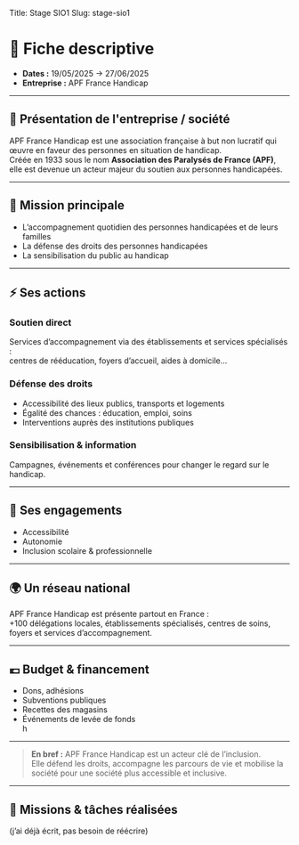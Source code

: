 Title: Stage SIO1
Slug: stage-sio1

# 📌 Fiche descriptive
- **Dates :** 19/05/2025 → 27/06/2025  
- **Entreprise :** APF France Handicap

---

## 🏢 Présentation de l'entreprise / société
APF France Handicap est une association française à but non lucratif qui œuvre en faveur des personnes en situation de handicap.  
Créée en 1933 sous le nom **Association des Paralysés de France (APF)**, elle est devenue un acteur majeur du soutien aux personnes handicapées.

---

## 🎯 Mission principale
- L’accompagnement quotidien des personnes handicapées et de leurs familles  
- La défense des droits des personnes handicapées  
- La sensibilisation du public au handicap  

---

## ⚡ Ses actions

### Soutien direct
Services d’accompagnement via des établissements et services spécialisés :  
centres de rééducation, foyers d’accueil, aides à domicile…

### Défense des droits
- Accessibilité des lieux publics, transports et logements  
- Égalité des chances : éducation, emploi, soins  
- Interventions auprès des institutions publiques  

### Sensibilisation & information
Campagnes, événements et conférences pour changer le regard sur le handicap.

---

## 🤝 Ses engagements
- Accessibilité  
- Autonomie  
- Inclusion scolaire & professionnelle  

---

## 🌍 Un réseau national
APF France Handicap est présente partout en France :  
+100 délégations locales, établissements spécialisés, centres de soins, foyers et services d’accompagnement.

---

## 💶 Budget & financement
- Dons, adhésions  
- Subventions publiques  
- Recettes des magasins  
- Événements de levée de fonds  
h
---

> **En bref :** APF France Handicap est un acteur clé de l’inclusion.  
> Elle défend les droits, accompagne les parcours de vie et mobilise la société pour une société plus accessible et inclusive.

---

## 🧰 Missions & tâches réalisées
(j’ai déjà écrit, pas besoin de réécrire)
